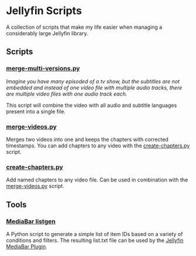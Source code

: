 
# Jellyfin Scripts

A collection of scripts that make my life easier when managing a considerably large Jellyfin library.



## Scripts


### **[merge-multi-versions.py](scripts/merge-multi-versions.py)**

*Imagine you have many episoded of a tv show, but the subtitles are not embedded and instead of one video file with multiple audio tracks, there are multiple video files with one audio track each.*

This script will combine the video with all audio and subtitle languages present into a single file.


### **[merge-videos.py](scripts/merge-videos.py)**

Merges two videos into one and keeps the chapters with corrected timestamps. You can add chapters to any video with the [create-chapters.py](scripts/create-chapters.py) script.


### **[create-chapters.py](scripts/create-chapters.py)**

Add named chapters to any video file. Can be used in combination with the [merge-videos.py](scripts/merge-videos.py) script.



## Tools

### **[MediaBar listgen](tools/mediabar-listgen/README.md)**

A Python script to generate a simple list of item IDs based on a variety of conditions and filters. The resulting list.txt file can be used by the [Jellyfin MediaBar Plugin](https://github.com/MakD/Jellyfin-Media-Bar).



